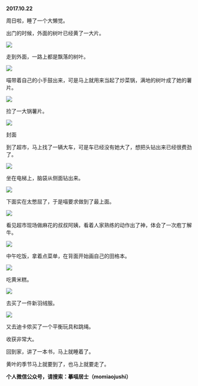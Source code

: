 
          
            
**2017.10.22**

周日啦，睡了一个大懒觉。

出门的时候，外面的树叶已经黄了一大片。




![](//upload-images.jianshu.io/upload_images/51001-2bfc89f679be5bda.jpg)




走到外面，一路上都是飘落的树叶。




![](//upload-images.jianshu.io/upload_images/51001-a7400db4167be254.jpg)




喵带着自己的小手鼓出来，可是马上就用来当起了炒菜锅，满地的树叶成了她的薯片。




![](//upload-images.jianshu.io/upload_images/51001-3ecfe996e1be6506.jpg)




捡了一大锅薯片。




![](//upload-images.jianshu.io/upload_images/51001-81691741bcbe5114.jpg)

封面


到了超市，马上找了一辆大车，可是车已经没有她大了，想把头钻出来已经很费劲了。




![](//upload-images.jianshu.io/upload_images/51001-bbe07d66d05c4fc2.jpg)




坐在电梯上，脑袋从侧面钻出来。




![](//upload-images.jianshu.io/upload_images/51001-cf3573d3319fcf07.jpg)




下面实在太憋屈了，于是喵要求做到了最上面。




![](//upload-images.jianshu.io/upload_images/51001-14e957c83fff5e91.jpg)




看见超市现场做麻花的叔叔阿姨，看着人家熟练的动作出了神，体会了一次庖丁解牛。




![](//upload-images.jianshu.io/upload_images/51001-c42841e7b1af3260.jpg)




中午吃饭，拿着点菜单，在背面开始画自己的田格本。




![](//upload-images.jianshu.io/upload_images/51001-af896f2434f38afc.jpg)




吃黄米糕。




![](//upload-images.jianshu.io/upload_images/51001-88e9e845de7ed201.jpg)




去买了一件新羽绒服。




![](//upload-images.jianshu.io/upload_images/51001-c46bbf22c8bebf8d.jpg)




又去迪卡侬买了一个平衡玩具和跳绳。

收获非常大。

回到家，讲了一本书，马上就睡着了。

黄叶的季节马上就要到了，也马上就要走了。


**个人微信公众号，请搜索：摹喵居士（momiaojushi）**

          
        